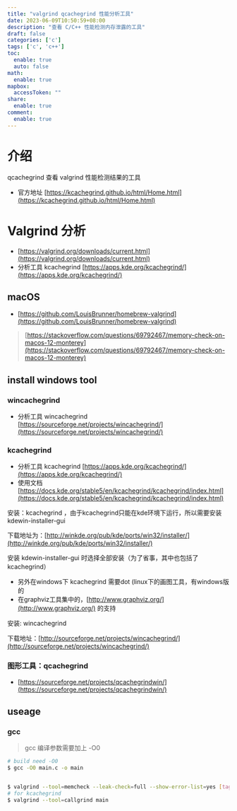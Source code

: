 ```yaml
---
title: "valgrind qcachegrind 性能分析工具"
date: 2023-06-09T10:50:59+08:00
description: "查看 C/C++ 性能检测内存泄露的工具"
draft: false
categories: ['c']
tags: ['c', 'c++']
toc:
  enable: true
  auto: false
math:
  enable: true
mapbox:
  accessToken: ""
share:
  enable: true
comment:
  enable: true
---
```


# 介绍

qcachegrind 查看 valgrind 性能检测结果的工具

- 官方地址 [https://kcachegrind.github.io/html/Home.html](https://kcachegrind.github.io/html/Home.html)

# Valgrind 分析

- [https://valgrind.org/downloads/current.html](https://valgrind.org/downloads/current.html)
- 分析工具 kcachegrind [https://apps.kde.org/kcachegrind/](https://apps.kde.org/kcachegrind/)

## macOS

- [https://github.com/LouisBrunner/homebrew-valgrind](https://github.com/LouisBrunner/homebrew-valgrind)

> [https://stackoverflow.com/questions/69792467/memory-check-on-macos-12-monterey](https://stackoverflow.com/questions/69792467/memory-check-on-macos-12-monterey)

## install windows tool

### wincachegrind

- 分析工具 wincachegrind [https://sourceforge.net/projects/wincachegrind/](https://sourceforge.net/projects/wincachegrind/)

### kcachegrind

- 分析工具 kcachegrind [https://apps.kde.org/kcachegrind/](https://apps.kde.org/kcachegrind/)
- 使用文档 [https://docs.kde.org/stable5/en/kcachegrind/kcachegrind/index.html](https://docs.kde.org/stable5/en/kcachegrind/kcachegrind/index.html)

安装：kcachegrind ，由于kcachegrind只能在kde环境下运行，所以需要安装 kdewin-installer-gui

下载地址为：[http://winkde.org/pub/kde/ports/win32/installer/](http://winkde.org/pub/kde/ports/win32/installer/)

安装 kdewin-installer-gui 时选择全部安装（为了省事，其中也包括了kcachegrind）

- 另外在windows下 kcachegrind 需要dot (linux下的画图工具，有windows版的
- 在graphviz工具集中的，[http://www.graphviz.org/](http://www.graphviz.org/) 的支持

安装: wincachegrind

下载地址：[http://sourceforge.net/projects/wincachegrind/](http://sourceforge.net/projects/wincachegrind/)

### 图形工具：qcachegrind

- [https://sourceforge.net/projects/qcachegrindwin/](https://sourceforge.net/projects/qcachegrindwin/)

## useage

### gcc

> gcc 编译参数需要加上 -O0

```bash
# build need -O0
$ gcc -O0 main.c -o main


$ valgrind --tool=memcheck --leak-check=full --show-error-list=yes [tagetBinary]
# for kcachegrind
$ valgrind --tool=callgrind main
```